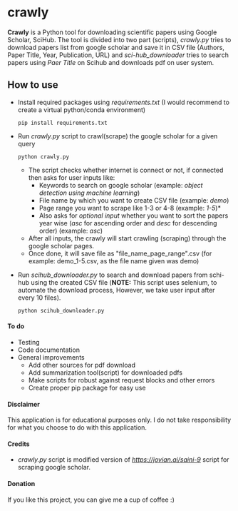 # crawly
**Crawly** is a Python tool for downloading scientific papers using Google Scholar, SciHub. The tool is divided into two part (scripts), *crawly.py* tries to download papers list from google scholar and save it in CSV file (Authors, Paper Title, Year, Publication, URL) and *sci-hub_downloader* tries to search papers using *Paer Title* on Scihub and downloads pdf on user system. 

## How to use
- Install required packages using *requirements.txt* (I would recommend to create a virtual python/conda environment)

      pip install requirements.txt
- Run *crawly.py* script to crawl(scrape) the google scholar for a given query

      python crawly.py
      
  - The script checks whether internet is connect or not, if connected then asks for user inputs like:
    - Keywords to search on google scholar (example: *object detection using machine learning*)
    - File name by which you want to create CSV file (example: *demo*)
    - Page range you want to scrape like 1-3 or 4-8 (example: *1-5*)*
    - Also asks for *optional input* whether you want to sort the papers year wise (*asc* for ascending order and *desc* for descending order) (example: *asc*)
   - After all inputs, the crawly will start crawling (scraping) through the google scholar pages.
   - Once done, it will save file as "file_name_page_range".csv (for example: demo_1-5.csv, as the file name given was demo)
   
- Run *scihub_downloader.py* to search and download papers from schi-hub using the created CSV file (**NOTE:** This script uses selenium, to automate the download process, However, we take user input after every 10 files).

      python scihub_downloader.py
 
 

#### To do
- Testing
- Code documentation
- General improvements
    - Add other sources for pdf download
    - Add summarization tool(script) for downloaded pdfs
    - Make scripts for robust against request blocks and other errors
    - Create proper pip package for easy use

#### Disclaimer
This application is for educational purposes only. I do not take responsibility for what you choose to do with this application.

#### Credits
- *crawly.py* script is modified version of *https://jovian.ai/saini-9* script for scraping google scholar.

#### Donation
If you like this project, you can give me a cup of coffee :)
